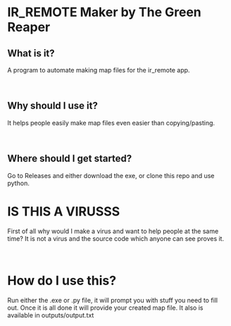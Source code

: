 <h1> IR_REMOTE Maker by The Green Reaper</h1>


<h2> What is it?</h2>
<p> A program to automate making map files for the ir_remote app.</p>
<br>
<h2> Why should I use it?</h2>
<p>It helps people easily make map files even easier than copying/pasting.</p>
<br>
<h2>Where should I get started?</h2>
<p> Go to Releases and either download the exe, or clone this repo and use python.</p>
<h1> IS THIS A VIRUSSS</h1>
<p> First of all why would I make a virus and want to help people at the same time? It is not a virus and the source code which anyone can see proves it.</p>
<br>
<h1> How do I use this?</h1>
<p> Run either the .exe or .py file, it will prompt you with stuff you need to fill out. Once it is all done it will provide your created map file. It also is available in outputs/output.txt</p>
